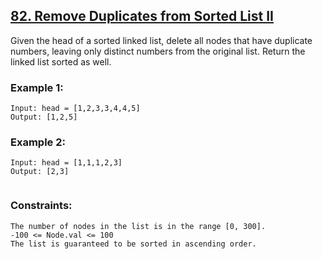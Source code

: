 ## [82. Remove Duplicates from Sorted List II](https://leetcode.com/problems/remove-duplicates-from-sorted-list-ii/description/)

Given the head of a sorted linked list, delete all nodes that have duplicate numbers, leaving only distinct numbers from the original list. Return the linked list sorted as well.

 

### Example 1:

```
Input: head = [1,2,3,3,4,4,5]
Output: [1,2,5]
```
### Example 2:

```
Input: head = [1,1,1,2,3]
Output: [2,3]
 
```
### Constraints:
```
The number of nodes in the list is in the range [0, 300].
-100 <= Node.val <= 100
The list is guaranteed to be sorted in ascending order.
```
